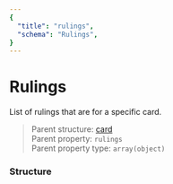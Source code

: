 ```yaml
---
{
  "title": "rulings",
  "schema": "Rulings",
}
---
```


# Rulings

List of rulings that are for a specific card.

> Parent structure: [card](../card)  
> Parent property: `rulings`  
> Parent property type: `array(object)`

### Structure

<GenerateTable/>